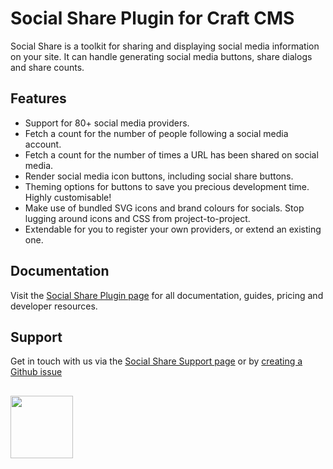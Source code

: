 # Social Share Plugin for Craft CMS
Social Share is a toolkit for sharing and displaying social media information on your site. It can handle generating social media buttons, share dialogs and share counts.

## Features
- Support for 80+ social media providers.
- Fetch a count for the number of people following a social media account.
- Fetch a count for the number of times a URL has been shared on social media.
- Render social media icon buttons, including social share buttons.
- Theming options for buttons to save you precious development time. Highly customisable!
- Make use of bundled SVG icons and brand colours for socials. Stop lugging around icons and CSS from project-to-project.
- Extendable for you to register your own providers, or extend an existing one.

## Documentation
Visit the [Social Share Plugin page](https://verbb.io/craft-plugins/social-share) for all documentation, guides, pricing and developer resources.

## Support
Get in touch with us via the [Social Share Support page](https://verbb.io/craft-plugins/social-share/support) or by [creating a Github issue](https://github.com/verbb/social-share/issues)

<h2></h2>

<a href="https://verbb.io" target="_blank">
  <img width="100" src="https://verbb.io/assets/img/verbb-pill.svg">
</a>
